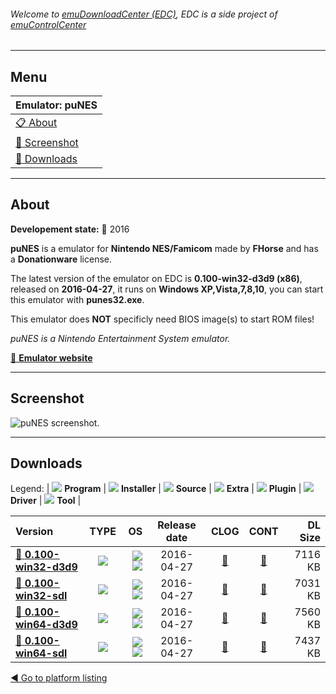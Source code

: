 ###### Welcome to [emuDownloadCenter (EDC)](https://github.com/PhoenixInteractiveNL/emuDownloadCenter/wiki/), EDC is a side project of [emuControlCenter](https://github.com/PhoenixInteractiveNL/emuControlCenter/wiki/)
***
## Menu
| **Emulator: puNES** |
|:---------|
| [:clipboard: About](#about) |
| [:sunrise: Screenshot](#screenshot) |
| [:floppy_disk: Downloads](#downloads) |
***
## About
**Developement state:** :large_blue_circle: 2016

**puNES** is a emulator for **Nintendo NES/Famicom** made by **FHorse** and has a **Donationware** license.

The latest version of the emulator on EDC is **0.100-win32-d3d9 (x86)**, released on **2016-04-27**, it runs on **Windows XP,Vista,7,8,10**, you can start this emulator with **punes32.exe**.

This emulator does **NOT** specificly need BIOS image(s) to start ROM files!

_puNES is a Nintendo Entertainment System emulator._

[:link: **Emulator website**](http://forums.nesdev.com/viewtopic.php?f=3&t=6928)
***
## Screenshot
![](https://raw.githubusercontent.com/PhoenixInteractiveNL/emuDownloadCenter/master/hooks/punes/emulator_screen_01.jpg "puNES screenshot.")
***
## Downloads
Legend: | 
![](https://raw.githubusercontent.com/wiki/PhoenixInteractiveNL/emuDownloadCenter/images_misc/icon_program_24.png) **Program** | 
![](https://raw.githubusercontent.com/wiki/PhoenixInteractiveNL/emuDownloadCenter/images_misc/icon_installer_24.png) **Installer** | 
![](https://raw.githubusercontent.com/wiki/PhoenixInteractiveNL/emuDownloadCenter/images_misc/icon_source_code_24.png) **Source** | 
![](https://raw.githubusercontent.com/wiki/PhoenixInteractiveNL/emuDownloadCenter/images_misc/icon_extra_24.png) **Extra** | 
![](https://raw.githubusercontent.com/wiki/PhoenixInteractiveNL/emuDownloadCenter/images_misc/icon_plugin_24.png) **Plugin** | 
![](https://raw.githubusercontent.com/wiki/PhoenixInteractiveNL/emuDownloadCenter/images_misc/icon_driver_24.png) **Driver** | 
![](https://raw.githubusercontent.com/wiki/PhoenixInteractiveNL/emuDownloadCenter/images_misc/icon_tool_24.png) **Tool** | 
 
| Version | TYPE | OS | Release date | CLOG | CONT | DL Size |
|:--------|:----:|---:|:------------:|:----:|:----:|--------:|
| [:floppy_disk: **0.100-win32-d3d9**](https://github.com/PhoenixInteractiveNL/edc-repo0004/raw/master/punes/0.100-win32-d3d9.7z) | ![](https://raw.githubusercontent.com/wiki/PhoenixInteractiveNL/emuDownloadCenter/images_misc/icon_program_24.png) | ![](https://raw.githubusercontent.com/wiki/PhoenixInteractiveNL/emuDownloadCenter/images_misc/logo_windows_24.png)![](https://raw.githubusercontent.com/wiki/PhoenixInteractiveNL/emuDownloadCenter/images_misc/icon_32-bit_24.png) | 2016-04-27 | [:page_facing_up:](https://github.com/PhoenixInteractiveNL/edc-repo0004/blob/master/punes/0.100-win32-d3d9_changelog.txt) | [:mag_right:](https://github.com/PhoenixInteractiveNL/edc-repo0004/blob/master/punes/0.100-win32-d3d9_contents.txt) | 7116 KB |
| [:floppy_disk: **0.100-win32-sdl**](https://github.com/PhoenixInteractiveNL/edc-repo0004/raw/master/punes/0.100-win32-sdl.7z) | ![](https://raw.githubusercontent.com/wiki/PhoenixInteractiveNL/emuDownloadCenter/images_misc/icon_program_24.png) | ![](https://raw.githubusercontent.com/wiki/PhoenixInteractiveNL/emuDownloadCenter/images_misc/logo_windows_24.png)![](https://raw.githubusercontent.com/wiki/PhoenixInteractiveNL/emuDownloadCenter/images_misc/icon_32-bit_24.png) | 2016-04-27 | [:page_facing_up:](https://github.com/PhoenixInteractiveNL/edc-repo0004/blob/master/punes/0.100-win32-sdl_changelog.txt) | [:mag_right:](https://github.com/PhoenixInteractiveNL/edc-repo0004/blob/master/punes/0.100-win32-sdl_contents.txt) | 7031 KB |
| [:floppy_disk: **0.100-win64-d3d9**](https://github.com/PhoenixInteractiveNL/edc-repo0004/raw/master/punes/0.100-win64-d3d9.7z) | ![](https://raw.githubusercontent.com/wiki/PhoenixInteractiveNL/emuDownloadCenter/images_misc/icon_program_24.png) | ![](https://raw.githubusercontent.com/wiki/PhoenixInteractiveNL/emuDownloadCenter/images_misc/logo_windows_24.png)![](https://raw.githubusercontent.com/wiki/PhoenixInteractiveNL/emuDownloadCenter/images_misc/icon_64-bit_24.png) | 2016-04-27 | [:page_facing_up:](https://github.com/PhoenixInteractiveNL/edc-repo0004/blob/master/punes/0.100-win64-d3d9_changelog.txt) | [:mag_right:](https://github.com/PhoenixInteractiveNL/edc-repo0004/blob/master/punes/0.100-win64-d3d9_contents.txt) | 7560 KB |
| [:floppy_disk: **0.100-win64-sdl**](https://github.com/PhoenixInteractiveNL/edc-repo0004/raw/master/punes/0.100-win64-sdl.7z) | ![](https://raw.githubusercontent.com/wiki/PhoenixInteractiveNL/emuDownloadCenter/images_misc/icon_program_24.png) | ![](https://raw.githubusercontent.com/wiki/PhoenixInteractiveNL/emuDownloadCenter/images_misc/logo_windows_24.png)![](https://raw.githubusercontent.com/wiki/PhoenixInteractiveNL/emuDownloadCenter/images_misc/icon_64-bit_24.png) | 2016-04-27 | [:page_facing_up:](https://github.com/PhoenixInteractiveNL/edc-repo0004/blob/master/punes/0.100-win64-sdl_changelog.txt) | [:mag_right:](https://github.com/PhoenixInteractiveNL/edc-repo0004/blob/master/punes/0.100-win64-sdl_contents.txt) | 7437 KB |

[:arrow_backward: Go to platform listing](https://github.com/PhoenixInteractiveNL/emuDownloadCenter/wiki/EDC-Platform-List)
